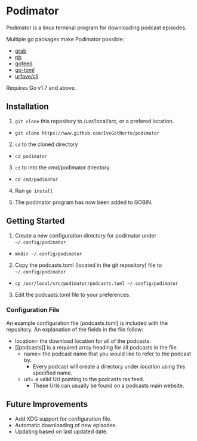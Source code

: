 # Podimator

Podimator is a linux terminal program for downloading podcast episodes.

Multiple go packages make Podimator possible:
- [grab](github.com/cavaliercoder/grab)
- [pb](github.com/cheggaaa/pb)
- [gofeed](github.com/mmcdole/gofeed)
- [go-toml](github.com/pelletier/go-toml)
- [urfave/cli](github.com/urfave/cli)

Requires Go v1.7 and above.

## Installation 

1. `git clone` this repository to /usr/local/src, or a prefered location.
  - `git clone https://www.github.com/IveGotNorto/podimator`

2. `cd` to the cloned directory
  - `cd podimator`

3. `cd` to into the cmd/podimator directory.
  - `cd cmd/podimator`

4. Run `go install` 

5. The podimator program has now been added to GOBIN.

## Getting Started

1. Create a new configuration directory for podimator under `~/.config/podimator` 
  - `mkdir ~/.config/podimator`

2. Copy the podcasts.toml (located in the git repository) file to `~/.config/podimator`
  - `cp /usr/local/src/podimator/podcasts.toml ~/.config/podimator`

3. Edit the podcasts.toml file to your preferences.

### Configuration File
An example configuration file (podcasts.toml) is included with the repository. An explanation of the fields in the file follow:
  - location= the download location for all of the podcasts.
  - [[podcasts]] is a required array heading for all podcasts in the file.
    - name= the podcast name that you would like to refer to the podcast by.
      - Every podcast will create a directory under *location* using this specified name.
    - url= a valid Url pointing to the podcasts rss feed.
      - These Urls can usually be found on a podcasts main website.

## Future Improvements
- Add XDG support for configuration file.
- Automatic downloading of new episodes.
- Updating based on last updated date.
